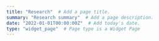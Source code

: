 ```yaml
---
title: "Research"  # Add a page title.
summary: "Research summary"  # Add a page description.
date: "2022-01-01T00:00:00Z"  # Add today's date.
type: "widget_page"  # Page type is a Widget Page
---
```

